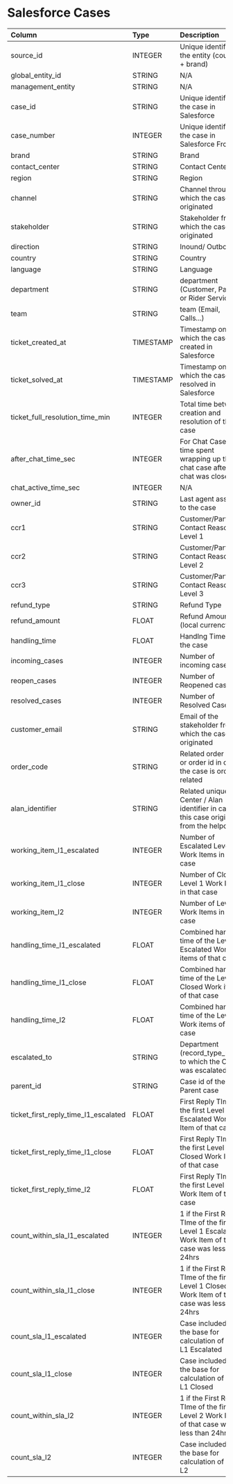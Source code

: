 # Salesforce Cases

|Column | Type | Description|
| :--- | :--- | :--- | 
|source_id | INTEGER | Unique identifier of the entity (country + brand)|
|global_entity_id | STRING | N/A|
|management_entity | STRING | N/A|
|case_id | STRING | Unique identifier of the case in Salesforce|
|case_number | INTEGER | Unique identifier of the case in Salesforce Frontend|
|brand | STRING | Brand|
|contact_center | STRING | Contact Center|
|region | STRING | Region|
|channel | STRING | Channel through which the case originated|
|stakeholder | STRING | Stakeholder from which the case originated|
|direction | STRING | Inound/ Outbound|
|country | STRING | Country|
|language | STRING | Language|
|department | STRING | department (Customer, Partner or Rider Service)|
|team | STRING | team (Email, Calls...)|
|ticket_created_at | TIMESTAMP | Timestamp on which the case was created in Salesforce|
|ticket_solved_at | TIMESTAMP | Timestamp on which the case was resolved in Salesforce|
|ticket_full_resolution_time_min | INTEGER | Total time between creation and resolution of the case|
|after_chat_time_sec | INTEGER | For Chat Cases, time spent wrapping up the chat case after the chat was closed|
|chat_active_time_sec | INTEGER | N/A|
|owner_id | STRING | Last agent assigned to the case|
|ccr1 | STRING | Customer/Partner Contact Reason Level 1|
|ccr2 | STRING | Customer/Partner Contact Reason Level 2|
|ccr3 | STRING | Customer/Partner Contact Reason Level 3|
|refund_type | STRING | Refund Type|
|refund_amount | FLOAT | Refund Amount (local currency)|
|handling_time | FLOAT | Handlng Time of the case|
|incoming_cases | INTEGER | Number of incoming cases|
|reopen_cases | INTEGER | Number of Reopened cases|
|resolved_cases | INTEGER | Number of Resolved Cases|
|customer_email | STRING | Email of the stakeholder from which the case originated|
|order_code | STRING | Related order code or order id in case the case is order-related|
|alan_identifier | STRING | Related unique Help Center / Alan identifier in case this case originated from the helpcenter|
|working_item_l1_escalated | INTEGER | Number of Escalated Level 1 Work Items in that case|
|working_item_l1_close | INTEGER | Number of Closed Level 1 Work Items in that case|
|working_item_l2 | INTEGER | Number of Level 2 Work Items in that case|
|handling_time_l1_escalated | FLOAT | Combined handle time of the Level 1 Escalated Work items of that case|
|handling_time_l1_close | FLOAT | Combined handle time of the Level 1 Closed Work items of that case|
|handling_time_l2 | FLOAT | Combined handle time of the Level 2 Work items of that case|
|escalated_to | STRING | Department (record_type_name) to which the Case was escalated|
|parent_id | STRING | Case id of the Parent case|
|ticket_first_reply_time_l1_escalated | FLOAT | First Reply TIme of the first Level 1 Escalated Work Item of that case|
|ticket_first_reply_time_l1_close | FLOAT | First Reply TIme of the first Level 1 Closed Work Item of that case|
|ticket_first_reply_time_l2 | FLOAT | First Reply TIme of the first Level 2 Work Item of that case|
|count_within_sla_l1_escalated | INTEGER | 1 if the First Reply TIme of the first Level 1 Escalated Work Item of that case was less than 24hrs|
|count_within_sla_l1_close | INTEGER | 1 if the First Reply TIme of the first Level 1 Closed Work Item of that case was less than 24hrs|
|count_sla_l1_escalated | INTEGER | Case included in the base for calculation of SLA L1 Escalated|
|count_sla_l1_close | INTEGER | Case included in the base for calculation of SLA L1 Closed|
|count_within_sla_l2 | INTEGER | 1 if the First Reply TIme of the first Level 2 Work Item of that case was less than 24hrs|
|count_sla_l2 | INTEGER | Case included in the base for calculation of SLA L2|